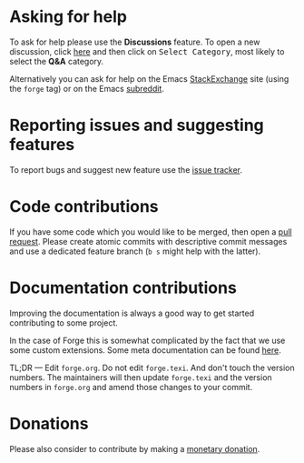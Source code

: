 Asking for help
===============

To ask for help please use the **Discussions** feature.  To open
a new discussion, click [here][new] and then click on <kbd>Select
Category</kbd>, most likely to select the **Q&A** category.

Alternatively you can ask for help on the Emacs [StackExchange][se]
site (using the `forge` tag) or on the Emacs [subreddit].

Reporting issues and suggesting features
========================================

To report bugs and suggest new feature use the [issue tracker][issues].

Code contributions
==================

If you have some code which you would like to be merged, then open a
[pull request][pulls].  Please create atomic commits with descriptive
commit messages and use a dedicated feature branch (`b s` might help
with the latter).

Documentation contributions
===========================

Improving the documentation is always a good way to get started
contributing to some project.

In the case of Forge this is somewhat complicated by the fact that
we use some custom extensions.  Some meta documentation can be found
[here][metadocs].

TL;DR — Edit `forge.org`.  Do not edit `forge.texi`.  And don't touch
the version numbers.  The maintainers will then update `forge.texi`
and the version numbers in `forge.org` and amend those changes to your
commit.

Donations
=========

Please also consider to contribute by making a
[monetary donation][donations].


[discussions]: https://github.com/magit/forge/discussions
[donations]:   https://magit.vc/donate/
[issues]:      https://github.com/magit/forge/issues
[metadocs]:    https://github.com/magit/magit/wiki/Documentation-tools-and-conventions
[new]:         https://github.com/magit/forge/discussions/new
[pulls]:       https://github.com/magit/forge/pulls
[se]:          https://emacs.stackexchange.com
[subreddit]:   https://www.reddit.com/r/emacs
